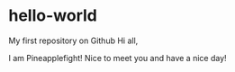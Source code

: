 # hello-world
My first repository on Github
Hi all,

I am Pineapplefight! Nice to meet you and have a nice day!
